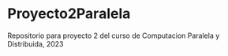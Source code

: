 # Proyecto2Paralela
Repositorio para proyecto 2 del curso de Computacion Paralela y Distribuida, 2023
